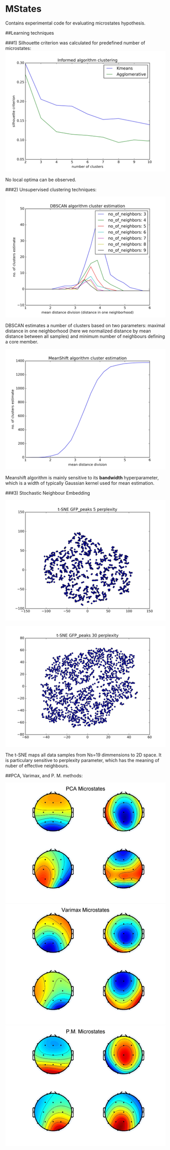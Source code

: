 # MStates

Contains experimental code for evaluating microstates hypothesis.

##Learning techniques

###1) Silhouette criterion was calculated for predefined number of microstates:
![Informed](https://github.com/VlastaKoudelka/MStates/blob/master/Results/Informed_algorithms.jpeg)

No local optima can be observed.

###2) Unsupervised clustering techniques:

![Dbscan](https://github.com/VlastaKoudelka/MStates/blob/master/Results/dbscan_no_clst.jpeg)

DBSCAN estimates a number of clusters based on two parameters: maximal distance in one neighborhood (here we normalized distance by mean distance between all samples) and minimum number of neighbours defining a core member.

![Meanshift](https://github.com/VlastaKoudelka/MStates/blob/master/Results/MeanShift_no_clst.jpeg)

Meanshift algorithm is mainly sensitive to its **bandwidth** hyperparameter, which is a width of typically Gaussian kernel used for mean estimation.

###3) Stochastic Neighbour Embedding

![lowperplexity](https://github.com/VlastaKoudelka/MStates/blob/master/Results/t-SNE%20GFP_peaks_perp_5.jpeg)

![highperplexity](https://github.com/VlastaKoudelka/MStates/blob/master/Results/t-SNE%20GFP_peaks_perplexity30.jpeg)

The t-SNE maps all data samples from Ns=19 dimmensions to 2D space. It is particulary sensitive to perplexity parameter, which has the meaning of nuber of effective neighbours.

##PCA, Varimax, and P. M. methods:

![Pca](https://github.com/VlastaKoudelka/MStates/blob/master/Results/pca.jpg)
![Varimax](https://github.com/VlastaKoudelka/MStates/blob/master/Results/varimax.jpg)
![Pascual](https://github.com/VlastaKoudelka/MStates/blob/master/Results/pascual.jpg)


